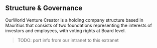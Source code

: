 ## Structure & Governance

OurWorld Venture Creator is a holding company structure based in Mauritius that consists of two foundations representing the interests of investors and employees, with voting rights at Board level.  

> TODO: port info from our intranet to this extranet 